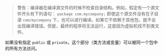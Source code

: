 > 警告：编译器在编译源文件的时候不检查目录结构。例如，假定有一个源文件开头有下列语句：
> `package com.mycompany;`
> 即使这个源文件没有在子目录 `com/mycompany` 下，也可以进行编译。如果它不依赖于其他包，就不会出现编译错误。但是，最终的程序将无法运行，这是因为虚拟机找不到类文件。

如果没有指定 `public` 或 `private`，这个部分（类方法或变量）可以被同一个包中的所有方法访问。

